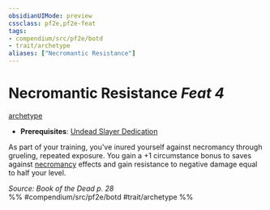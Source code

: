 ```yaml
---
obsidianUIMode: preview
cssclass: pf2e,pf2e-feat
tags:
- compendium/src/pf2e/botd
- trait/archetype
aliases: ["Necromantic Resistance"]
---
```

# Necromantic Resistance  *Feat 4*  
[archetype](../../Rules/traits/archetype.md)  

- **Prerequisites**: [Undead Slayer Dedication](undead-slayer-dedication-botd.md)

As part of your training, you've inured yourself against necromancy through grueling, repeated exposure. You gain a +1 circumstance bonus to saves against [necromancy](../../Rules/traits/necromancy.md) effects and gain resistance to negative damage equal to half your level.

*Source: Book of the Dead p. 28*  
%% #compendium/src/pf2e/botd #trait/archetype %%